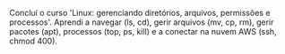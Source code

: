 Concluí o curso 'Linux: gerenciando diretórios, arquivos, permissões e processos'.
Aprendi a navegar (ls, cd), gerir arquivos (mv, cp, rm), gerir pacotes (apt), processos (top, ps, kill) e a conectar na nuvem AWS (ssh, chmod 400).
